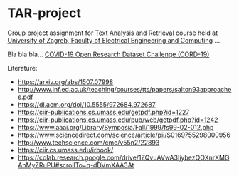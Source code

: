 # TAR-project

Group project assignment for [Text Analysis and Retrieval](https://www.fer.unizg.hr/en/course/taar) course held at
 [University of Zagreb, Faculty of Electrical Engineering and Computing](https://www.fer.unizg.hr/en) ....<br>


Bla bla bla...  [COVID-19 Open Research Dataset Challenge (CORD-19)](https://www.kaggle.com/allen-institute-for-ai/CORD-19-research-challenge)


Literature:
* https://arxiv.org/abs/1507.07998
* http://www.inf.ed.ac.uk/teaching/courses/tts/papers/salton93approaches.pdf
* https://dl.acm.org/doi/10.5555/972684.972687
* https://ciir-publications.cs.umass.edu/getpdf.php?id=1227
* https://ciir-publications.cs.umass.edu/pub/web/getpdf.php?id=1242
* https://www.aaai.org/Library/Symposia/Fall/1999/fs99-02-012.php
* https://www.sciencedirect.com/science/article/pii/S0169755298000956
* http://www.techscience.com/cmc/v55n2/22893
* https://ciir.cs.umass.edu/irbook/
* https://colab.research.google.com/drive/1ZQvuAVwA3IjybezQOXnrXMGAnMyZRuPU#scrollTo=q-dDVmXAA3At
